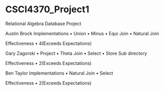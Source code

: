 # CSCI4370_Project1
Relational Algebra Database Project

Austin Brock
Implementations
•	Union 
•	Minus
•	Equi Join
•	Natural Join

Effectiveness
•	4(Exceeds Expectations)

Gary Zagorski
•	Project 
•	Theta Join
•	Select
•	Store Sub directory

Effectiveness 
•	2(Exceeds Expectations)

Ben Taylor 
Implementations
•	Natural Join
•	Select

Effectiveness 
•	2(Exceeds Expectations)
